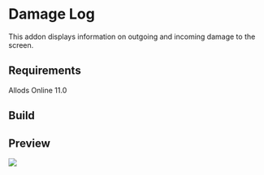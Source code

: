 # Damage Log
This addon displays information on outgoing and incoming damage to the screen.
## Requirements
Allods Online 11.0
## Build
## Preview
<img src="output.gif" />
